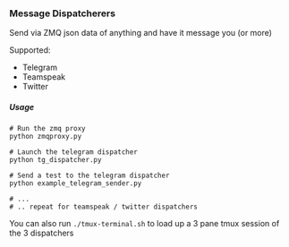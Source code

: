 ### Message Dispatcherers
     
Send via ZMQ json data of anything and have it message you (or more)      
   
Supported:   
- Telegram   
- Teamspeak  
- Twitter  
   
##### Usage   
```  
# Run the zmq proxy
python zmqproxy.py

# Launch the telegram dispatcher
python tg_dispatcher.py

# Send a test to the telegram dispatcher
python example_telegram_sender.py

# ... 
# .. repeat for teamspeak / twitter dispatchers
```

You can also run `./tmux-terminal.sh` to load up a 3 pane tmux session of the 3 dispatchers